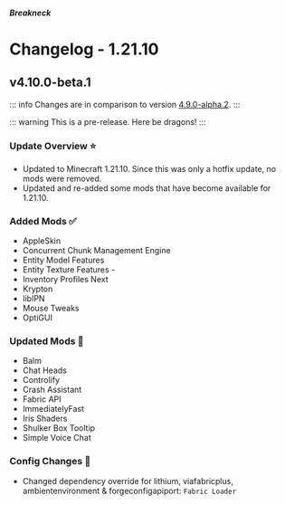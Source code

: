 




##### Breakneck

# Changelog - 1.21.10

## v4.10.0-beta.1 <a href='#v4.10.0-beta.1' id='v4.10.0-beta.1'></a>

<a href='https://github.com/CrismPack/Breakneck/blob/1.21.9/Changelogs/changelog_mods_4.10.0-beta.1.md'><Badge type='tip' text='Mod Updates'/></a><Badge type='info' text='Fabric Loader 0.17.2'/><Badge type='info' text='2025-10-07'/>

::: info
Changes are in comparison to version [4.9.0-alpha.2](1.21.9.md#v4.9.0-alpha.2).
:::

::: warning
This is a pre-release. Here be dragons!
:::

### Update Overview ⭐

- Updated to Minecraft 1.21.10. Since this was only a hotfix update, no mods were removed.
- Updated and re-added some mods that have become available for 1.21.10.

### Added Mods ✅

- AppleSkin
- Concurrent Chunk Management Engine
- Entity Model Features
- Entity Texture Features -
- Inventory Profiles Next
- Krypton
- libIPN
- Mouse Tweaks
- OptiGUI

### Updated Mods 🔄

- Balm
- Chat Heads
- Controlify
- Crash Assistant
- Fabric API
- ImmediatelyFast
- Iris Shaders
- Shulker Box Tooltip
- Simple Voice Chat

### Config Changes 📝

- Changed dependency override for lithium, viafabricplus, ambientenvironment & forgeconfigapiport: `Fabric Loader`